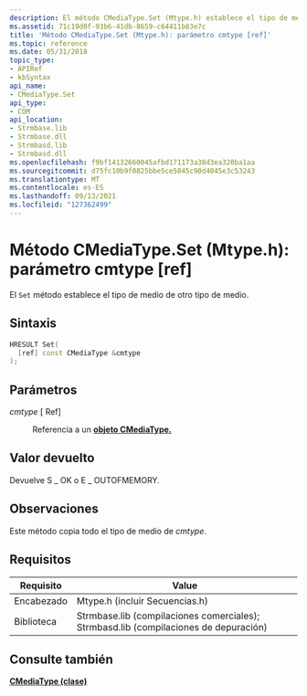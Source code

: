 ```yaml
---
description: El método CMediaType.Set (Mtype.h) establece el tipo de medio de otro tipo de medio. El método usa el parámetro "cmtype".
ms.assetid: 71c19d0f-93b6-41db-8659-c64411b83e7c
title: 'Método CMediaType.Set (Mtype.h): parámetro cmtype [ref]'
ms.topic: reference
ms.date: 05/31/2018
topic_type:
- APIRef
- kbSyntax
api_name:
- CMediaType.Set
api_type:
- COM
api_location:
- Strmbase.lib
- Strmbase.dll
- Strmbasd.lib
- Strmbasd.dll
ms.openlocfilehash: f9bf14132660045afbd171173a38d3ea320ba1aa
ms.sourcegitcommit: d75fc10b9f0825bbe5ce5045c90d4045e3c53243
ms.translationtype: MT
ms.contentlocale: es-ES
ms.lasthandoff: 09/13/2021
ms.locfileid: "127362499"
---
```

# <a name="cmediatypeset-method-mtypeh---cmtype-ref-parameter"></a>Método CMediaType.Set (Mtype.h): parámetro cmtype [ref]

El `Set` método establece el tipo de medio de otro tipo de medio.

## <a name="syntax"></a>Sintaxis


```C++
HRESULT Set(
  [ref] const CMediaType &cmtype
);
```



## <a name="parameters"></a>Parámetros

<dl> <dt>

*cmtype* \[ Ref\]
</dt> <dd>

Referencia a un [**objeto CMediaType.**](cmediatype.md)

</dd> </dl>

## <a name="return-value"></a>Valor devuelto

Devuelve S \_ OK o E \_ OUTOFMEMORY.

## <a name="remarks"></a>Observaciones

Este método copia todo el tipo de medio de *cmtype*.

## <a name="requirements"></a>Requisitos

| Requisito                   | Value                                                                                                                                                                                           |
|--------------------|--------------------------------------------------------------------------------------------------------------------------------------------------------------------------------------------|
| Encabezado  | Mtype.h (incluir Secuencias.h)                                                                                     |
| Biblioteca | Strmbase.lib (compilaciones comerciales); Strmbasd.lib (compilaciones de depuración) |

## <a name="see-also"></a>Consulte también

<dl> <dt>

[**CMediaType (clase)**](cmediatype.md)
</dt> </dl>

 

 




